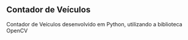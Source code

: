 ## Contador de Veículos


Contador de Veículos desenvolvido em Python, utilizando a biblioteca OpenCV
